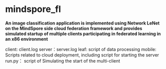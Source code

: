 # mindspore_fl
**An image classification application is implemented using Network LeNet on the MindSpore side cloud federation framework and provides simulated startup of multiple clients participating in federated learning in an x86 environment**

client: client.log
server：server.log
leaf: script of data processing
mobile: Scripts related to cloud deployment, including script for starting the server
run.py： script of Simulating the start of the multi-client

